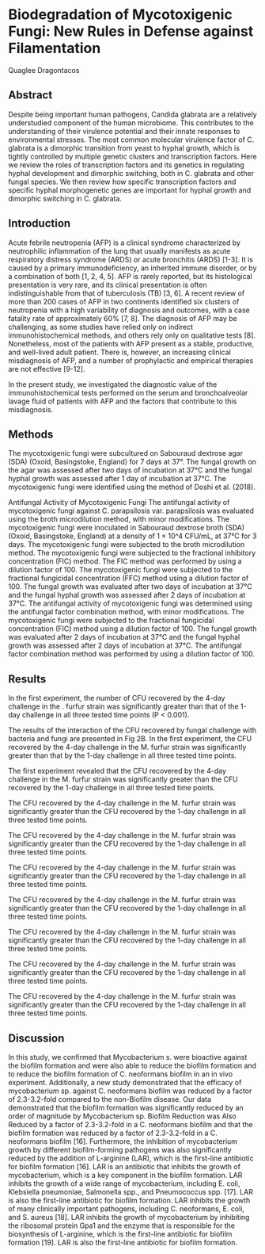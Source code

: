# Biodegradation of Mycotoxigenic Fungi: New Rules in Defense against Filamentation
Quaglee Dragontacos


## Abstract
Despite being important human pathogens, Candida glabrata are a relatively understudied component of the human microbiome. This contributes to the understanding of their virulence potential and their innate responses to environmental stresses. The most common molecular virulence factor of C. glabrata is a dimorphic transition from yeast to hyphal growth, which is tightly controlled by multiple genetic clusters and transcription factors. Here we review the roles of transcription factors and its genetics in regulating hyphal development and dimorphic switching, both in C. glabrata and other fungal species. We then review how specific transcription factors and specific hyphal morphogenetic genes are important for hyphal growth and dimorphic switching in C. glabrata.


## Introduction
Acute febrile neutropenia (AFP) is a clinical syndrome characterized by neutrophilic inflammation of the lung that usually manifests as acute respiratory distress syndrome (ARDS) or acute bronchitis (ARDS) [1-3]. It is caused by a primary immunodeficiency, an inherited immune disorder, or by a combination of both [1, 2, 4, 5]. AFP is rarely reported, but its histological presentation is very rare, and its clinical presentation is often indistinguishable from that of tuberculosis (TB) [3, 6]. A recent review of more than 200 cases of AFP in two continents identified six clusters of neutropenia with a high variability of diagnosis and outcomes, with a case fatality rate of approximately 60% [7, 8]. The diagnosis of AFP may be challenging, as some studies have relied only on indirect immunohistochemical methods, and others rely only on qualitative tests [8]. Nonetheless, most of the patients with AFP present as a stable, productive, and well-lived adult patient. There is, however, an increasing clinical misdiagnosis of AFP, and a number of prophylactic and empirical therapies are not effective [9-12].

In the present study, we investigated the diagnostic value of the immunohistochemical tests performed on the serum and bronchoalveolar lavage fluid of patients with AFP and the factors that contribute to this misdiagnosis.


## Methods
The mycotoxigenic fungi were subcultured on Sabouraud dextrose agar (SDA) (Oxoid, Basingstoke, England) for 7 days at 37°. The fungal growth on the agar was assessed after two days of incubation at 37°C and the fungal hyphal growth was assessed after 1 day of incubation at 37°C. The mycotoxigenic fungi were identified using the method of Doshi et al. (2018).

Antifungal Activity of Mycotoxigenic Fungi
The antifungal activity of mycotoxigenic fungi against C. parapsilosis var. parapsilosis was evaluated using the broth microdilution method, with minor modifications. The mycotoxigenic fungi were inoculated in Sabouraud dextrose broth (SDA) (Oxoid, Basingstoke, England) at a density of 1 × 10^4 CFU/mL, at 37°C for 3 days. The mycotoxigenic fungi were subjected to the broth microdilution method. The mycotoxigenic fungi were subjected to the fractional inhibitory concentration (FIC) method. The FIC method was performed by using a dilution factor of 100. The mycotoxigenic fungi were subjected to the fractional fungicidal concentration (FFC) method using a dilution factor of 100. The fungal growth was evaluated after two days of incubation at 37°C and the fungal hyphal growth was assessed after 2 days of incubation at 37°C. The antifungal activity of mycotoxigenic fungi was determined using the antifungal factor combination method, with minor modifications. The mycotoxigenic fungi were subjected to the fractional fungicidal concentration (FIC) method using a dilution factor of 100. The fungal growth was evaluated after 2 days of incubation at 37°C and the fungal hyphal growth was assessed after 2 days of incubation at 37°C. The antifungal factor combination method was performed by using a dilution factor of 100.


## Results

In the first experiment, the number of CFU recovered by the 4-day challenge in the . furfur strain was significantly greater than that of the 1-day challenge in all three tested time points (P < 0.001).

The results of the interaction of the CFU recovered by fungal challenge with bacteria and fungi are presented in Fig 2B. In the first experiment, the CFU recovered by the 4-day challenge in the M. furfur strain was significantly greater than that by the 1-day challenge in all three tested time points.

The first experiment revealed that the CFU recovered by the 4-day challenge in the M. furfur strain was significantly greater than the CFU recovered by the 1-day challenge in all three tested time points.

The CFU recovered by the 4-day challenge in the M. furfur strain was significantly greater than the CFU recovered by the 1-day challenge in all three tested time points.

The CFU recovered by the 4-day challenge in the M. furfur strain was significantly greater than the CFU recovered by the 1-day challenge in all three tested time points.

The CFU recovered by the 4-day challenge in the M. furfur strain was significantly greater than the CFU recovered by the 1-day challenge in all three tested time points.

The CFU recovered by the 4-day challenge in the M. furfur strain was significantly greater than the CFU recovered by the 1-day challenge in all three tested time points.

The CFU recovered by the 4-day challenge in the M. furfur strain was significantly greater than the CFU recovered by the 1-day challenge in all three tested time points.

The CFU recovered by the 4-day challenge in the M. furfur strain was significantly greater than the CFU recovered by the 1-day challenge in all three tested time points.

The CFU recovered by the 4-day challenge in the M. furfur strain was significantly greater than the CFU recovered by the 1-day challenge in all three tested time points.


## Discussion
In this study, we confirmed that Mycobacterium s. were bioactive against the biofilm formation and were also able to reduce the biofilm formation and to reduce the biofilm formation of C. neoformans biofilm in an in vivo experiment. Additionally, a new study demonstrated that the efficacy of mycobacterium sp. against C. neoformans biofilm was reduced by a factor of 2.3-3.2-fold compared to the non-Biofilm disease. Our data demonstrated that the biofilm formation was significantly reduced by an order of magnitude by Mycobacterium sp. Biofilm Reduction was Also Reduced by a factor of 2.3-3.2-fold in a C. neoformans biofilm and that the biofilm formation was reduced by a factor of 2.3-3.2-fold in a C. neoformans biofilm [16]. Furthermore, the inhibition of mycobacterium growth by different biofilm-forming pathogens was also significantly reduced by the addition of L-arginine (LAR), which is the first-line antibiotic for biofilm formation [16]. LAR is an antibiotic that inhibits the growth of mycobacterium, which is a key component in the biofilm formation. LAR inhibits the growth of a wide range of mycobacterium, including E. coli, Klebsiella pneumoniae, Salmonella spp., and Pneumococcus spp. [17]. LAR is also the first-line antibiotic for biofilm formation. LAR inhibits the growth of many clinically important pathogens, including C. neoformans, E. coli, and S. aureus [18]. LAR inhibits the growth of mycobacterium by inhibiting the ribosomal protein Gpa1 and the enzyme that is responsible for the biosynthesis of L-arginine, which is the first-line antibiotic for biofilm formation [19]. LAR is also the first-line antibiotic for biofilm formation.
